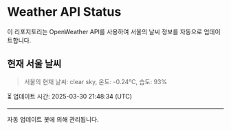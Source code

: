
# Weather API Status

이 리포지토리는 OpenWeather API를 사용하여 서울의 날씨 정보를 자동으로 업데이트합니다.

## 현재 서울 날씨
> 서울의 현재 날씨: clear sky, 온도: -0.24°C, 습도: 93%

⏳ 업데이트 시간: 2025-03-30 21:48:34 (UTC)

---
자동 업데이트 봇에 의해 관리됩니다.
